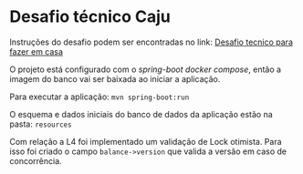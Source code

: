 # Desafio técnico Caju #

Instruções do desafio podem ser encontradas no link: 
[Desafio tecnico para fazer em casa](https://caju.notion.site/Desafio-T-cnico-para-fazer-em-casa-218d49808fe14a4189c3ca664857de72) 

O projeto está configurado com o *spring-boot docker compose*, então a imagem do banco vai ser baixada ao iniciar a aplicação.

Para executar a aplicação:
`mvn spring-boot:run`

O esquema e dados iniciais do banco de dados da aplicação estão na pasta: `resources`


Com relação a L4 foi implementado um validação de Lock otimista. Para isso foi criado o campo `balance->version` que valida a versão em caso de concorrência.
